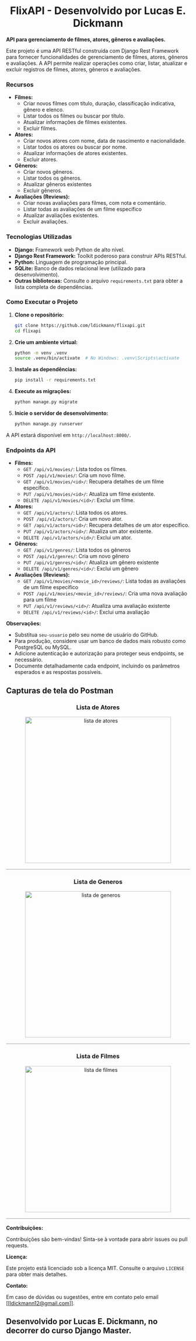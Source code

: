 <div align="center">
<h1>FlixAPI - Desenvolvido por Lucas E. Dickmann</h1>
</div>

**API para gerenciamento de filmes, atores, gêneros e avaliações.**

Este projeto é uma API RESTful construída com Django Rest Framework para fornecer funcionalidades de gerenciamento de filmes, atores, gêneros e avaliações. A API permite realizar operações como criar, listar, atualizar e excluir registros de filmes, atores, gêneros e avaliações.

### Recursos

* **Filmes:**
    * Criar novos filmes com título, duração, classificação indicativa, gênero e elenco.
    * Listar todos os filmes ou buscar por título.
    * Atualizar informações de filmes existentes.
    * Excluir filmes.
* **Atores:**
    * Criar novos atores com nome, data de nascimento e nacionalidade.
    * Listar todos os atores ou buscar por nome.
    * Atualizar informações de atores existentes.
    * Excluir atores.
* **Gêneros:**
    * Criar novos gêneros.
    * Listar todos os gêneros.
    * Atualizar gêneros existentes
    * Excluir gêneros.
* **Avaliações (Reviews):**
    * Criar novas avaliações para filmes, com nota e comentário.
    * Listar todas as avaliações de um filme específico
    * Atualizar avaliações existentes.
    * Excluir avaliações.

### Tecnologias Utilizadas

* **Django:** Framework web Python de alto nível.
* **Django Rest Framework:** Toolkit poderoso para construir APIs RESTful.
* **Python:** Linguagem de programação principal.
* **SQLite:** Banco de dados relacional leve (utilizado para desenvolvimento).
* **Outras bibliotecas:** Consulte o arquivo `requirements.txt` para obter a lista completa de dependências.

### Como Executar o Projeto

1. **Clone o repositório:**

   ```bash
   git clone https://github.com/ldickmann/flixapi.git
   cd flixapi
   ```

2. **Crie um ambiente virtual:**

   ```bash
   python -m venv .venv
   source .venv/bin/activate  # No Windows: .venv\Scripts\activate
   ```

3. **Instale as dependências:**

   ```bash
   pip install -r requirements.txt
   ```

4. **Execute as migrações:**

   ```bash
   python manage.py migrate
   ```

5. **Inicie o servidor de desenvolvimento:**

   ```bash
   python manage.py runserver
   ```

A API estará disponível em `http://localhost:8000/`.

### Endpoints da API

* **Filmes:**
    * `GET /api/v1/movies/`: Lista todos os filmes.
    * `POST /api/v1/movies/`: Cria um novo filme.
    * `GET /api/v1/movies/<id>/`: Recupera detalhes de um filme específico.
    * `PUT /api/v1/movies/<id>/`: Atualiza um filme existente.
    * `DELETE /api/v1/movies/<id>/`: Exclui um filme.
* **Atores:**
    * `GET /api/v1/actors/`: Lista todos os atores.
    * `POST /api/v1/actors/`: Cria um novo ator.
    * `GET /api/v1/actors/<id>/`: Recupera detalhes de um ator específico.
    * `PUT /api/v1/actors/<id>/`: Atualiza um ator existente.
    * `DELETE /api/v1/actors/<id>/`: Exclui um ator.
* **Gêneros:**
    * `GET /api/v1/genres/`: Lista todos os gêneros
    * `POST /api/v1/genres/`: Cria um novo gênero
    * `PUT /api/v1/genres/<id>/`: Atualiza um gênero existente
    * `DELETE /api/v1/genres/<id>/`: Exclui um gênero
* **Avaliações (Reviews):**
    * `GET /api/v1/movies/<movie_id>/reviews/`: Lista todas as avaliações de um filme específico
    * `POST /api/v1/movies/<movie_id>/reviews/`: Cria uma nova avaliação para um filme
    * `PUT /api/v1/reviews/<id>/`: Atualiza uma avaliação existente
    * `DELETE /api/v1/reviews/<id>/`: Exclui uma avaliação

**Observações:**

* Substitua `seu-usuario` pelo seu nome de usuário do GitHub.
* Para produção, considere usar um banco de dados mais robusto como PostgreSQL ou MySQL.
* Adicione autenticação e autorização para proteger seus endpoints, se necessário.
* Documente detalhadamente cada endpoint, incluindo os parâmetros esperados e as respostas possíveis.

## Capturas de tela do Postman

<div align="center">
<h3>Lista de Atores</h3>  
<table border=0 style="border: 1.2px solid #c6c6c6 !important; border-spacing: 2px; width: auto !important;">
<div align=center valign=top><img src="https://github.com/user-attachments/assets/72ef8380-62ba-461c-b4cd-5beeba81d62f" alt="lista de atores" style="margin: 0px !important; height: 400px !important;">
</div></table></div>

<div align="center">
<h3>Lista de Generos</h3>  
<table border=0 style="border: 1.2px solid #c6c6c6 !important; border-spacing: 2px; width: auto !important;">
<div align=center valign=top><img src="https://github.com/user-attachments/assets/a42204f9-8e96-4154-8a47-ce75f2433c14" alt="lista de generos" style="margin: 0px !important; height: 400px !important;">
</div></table></div>

<div align="center">
<h3>Lista de Filmes</h3>  
<table border=0 style="border: 1.2px solid #c6c6c6 !important; border-spacing: 2px; width: auto !important;">
<div align=center valign=top><img src="https://github.com/user-attachments/assets/5e3e836d-63ee-4bbd-b0a5-ecd47a5cbb15" alt="lista de filmes" style="margin: 0px !important; height: 400px !important;">
</div></table></div>

**Contribuições:**

Contribuições são bem-vindas! Sinta-se à vontade para abrir issues ou pull requests.

**Licença:**

Este projeto está licenciado sob a licença MIT. Consulte o arquivo `LICENSE` para obter mais detalhes.

**Contato:**

Em caso de dúvidas ou sugestões, entre em contato pelo email [[ldickmann12@gmail.com]].

## Desenvolvido por Lucas E. Dickmann, no decorrer do curso Django Master.
